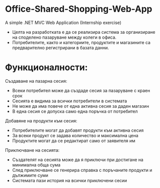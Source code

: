 # Office-Shared-Shopping-Web-App
A simple .NET MVC Web Application (Internship exercise)

- Целта на разработката е да се реализира система за организиране на споделено пазаруване между колеги в офиса.
- Потребителите, както и категориите, продуктите и магазините са предварително регистрирани в базата данни.

# Функционалности:
Създаване на пазарна сесия:
-	Всеки потребител може да създаде сесия за пазаруване с краен срок
-	Сесията е видима за всички потребители в системата
-	Не може да има повече от една активна сесия за даден магазин
-	В една сесия се допуска само една поръчка от потребител
  
Добавяне на продукти към сесия:
-	Потребителите могат да добавят продукти към активна сесия
-	За всеки продукт се задава количество и максимална цена
-	Продуктите могат да се редактират само от заявителя им

Приключване на сесията:
-	Създателят на сесията може да я приключи при достигане на минимална обща сума
-	След приключване се генерира справка с поръчаните продукти и дължимите суми
-	Системата пази история на всички приключени сесии

